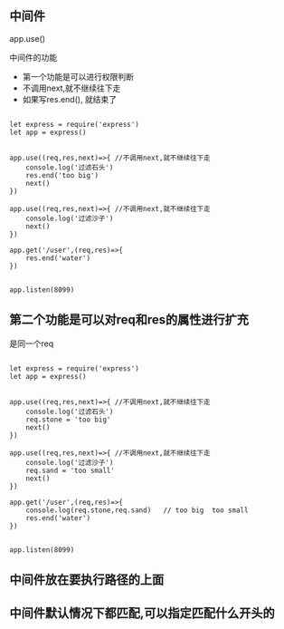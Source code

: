 
## 中间件

app.use()

中间件的功能

* 第一个功能是可以进行权限判断
* 不调用next,就不继续往下走
* 如果写res.end(), 就结束了

```

let express = require('express')
let app = express()


app.use((req,res,next)=>{ //不调用next,就不继续往下走
    console.log('过滤石头')
    res.end('too big')
    next()
})

app.use((req,res,next)=>{ //不调用next,就不继续往下走
    console.log('过滤沙子')
    next()
})

app.get('/user',(req,res)=>{
    res.end('water')
})


app.listen(8099)

```



## 第二个功能是可以对req和res的属性进行扩充

是同一个req

```

let express = require('express')
let app = express()


app.use((req,res,next)=>{ //不调用next,就不继续往下走
    console.log('过滤石头')
    req.stone = 'too big'
    next()
})

app.use((req,res,next)=>{ //不调用next,就不继续往下走
    console.log('过滤沙子')
    req.sand = 'too small'
    next()
})

app.get('/user',(req,res)=>{
    console.log(req.stone,req.sand)   // too big  too small
    res.end('water')
})


app.listen(8099)

```

## 中间件放在要执行路径的上面

## 中间件默认情况下都匹配,可以指定匹配什么开头的

